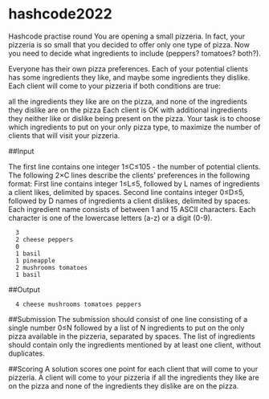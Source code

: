 # hashcode2022
Hashcode practise round
You are opening a small pizzeria. In fact, your pizzeria is so small that you decided to offer only one type of pizza. Now you need to decide what ingredients to include (peppers? tomatoes? both?).

Everyone has their own pizza preferences. Each of your potential clients has some ingredients they like, and maybe some ingredients they dislike. Each client will come to your pizzeria if both conditions are true:

all the ingredients they like are on the pizza, and
none of the ingredients they dislike are on the pizza
Each client is OK with additional ingredients they neither like or dislike being present on the pizza. Your task is to choose which ingredients to put on your only pizza type, to maximize the number of clients that will visit your pizzeria.

##Input

The first line contains one integer 1≤C≤105 - the number of potential clients.
The following 2×C lines describe the clients’ preferences in the following format:
First line contains integer 1≤L≤5, followed by L names of ingredients a client likes, delimited by spaces.
Second line contains integer 0≤D≤5, followed by D names of ingredients a client dislikes, delimited by spaces.
Each ingredient name consists of between 1 and 15 ASCII characters. Each character is one of the lowercase letters (a-z) or a digit (0-9).

      3
      2 cheese peppers
      0
      1 basil
      1 pineapple
      2 mushrooms tomatoes
      1 basil

##Output

      4 cheese mushrooms tomatoes peppers

##Submission
The submission should consist of one line consisting of a single number 0≤N followed by a list of N ingredients to put on the only pizza available in the pizzeria, separated by spaces. The list of ingredients should contain only the ingredients mentioned by at least one client, without duplicates.

##Scoring
A solution scores one point for each client that will come to your pizzeria. A client will come to your pizzeria if all the ingredients they like are on the pizza and none of the ingredients they dislike are on the pizza.
